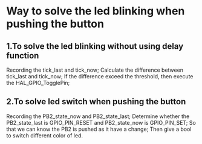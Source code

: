 # Way to solve the led blinking when pushing the button
## 1.To solve the led blinking without using delay function
Recording the tick_last and tick_now;
Calculate the difference between tick_last and tick_now;
If the difference exceed the threshold, then execute the HAL_GPIO_TogglePin;

## 2.To solve led switch when pushing the button
Recording the PB2_state_now and PB2_state_last;
Determine whether the PB2_state_last is GPIO_PIN_RESET and PB2_state_now is GPIO_PIN_SET;
So that we can know the PB2 is pushed as it have a change;
Then give a bool to switch different color of led.
